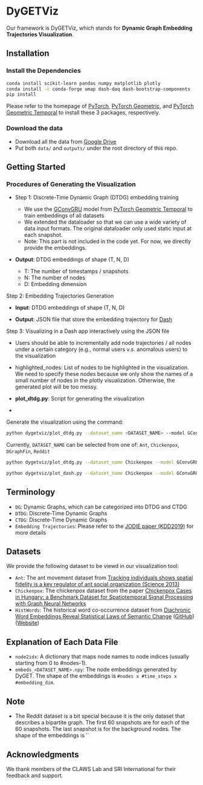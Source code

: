 # DyGETViz

Our framework is DyGETViz, which stands for **Dynamic Graph Embedding Trajectories Visualization**.

## Installation

### Install the Dependencies

```bash
conda install scikit-learn pandas numpy matplotlib plotly
conda install -c conda-forge umap dash-daq dash-bootstrap-components
pip install 
```


Please refer to the homepage of [PyTorch](https://pytorch.org/get-started/locally/), [PyTorch Geometric](https://pytorch-geometric.readthedocs.io/en/latest/install/installation.html), and [PyTorch Geometric Temporal](https://pytorch-geometric-temporal.readthedocs.io/en/latest/notes/installation.html) to install these 3 packages, respectively. 


### Download the data

- Download all the data from [Google Drive](https://drive.google.com/drive/folders/1Yctajha2NoF8y_JyE5hoX_47vwH0I4e2?usp=drive_link)
- Put both `data/` and `outputs/` under the root directory of this repo.



## Getting Started

### Procedures of Generating the Visualization

- Step 1: Discrete-Time Dynamic Graph (DTDG) embedding training
  - We use the [GConvGRU](https://pytorch-geometric-temporal.readthedocs.io/en/latest/modules/root.html) model from [PyTorch Geometric Temporal](https://pytorch-geometric-temporal.readthedocs.io/en/latest/notes/installation.html) to train embeddings of all datasets
  - We extended the dataloader so that we can use a wide variety of data input formats. The original dataloader only used static input at each snapshot.
  - Note: This part is not included in the code yet. For now, we directly provide the embeddings.

- **Output**: DTDG embeddings of shape (T, N, D)

  - T: The number of timestamps / snapshots
  - N: The number of nodes
  - D: Embedding dimension


Step 2: Embedding Trajectories Generation

- **Input**: DTDG embeddings of shape (T, N, D)


- **Output**: JSON file that store the embedding trajectory for [Dash](https://dash.plotly.com/)


Step 3: Visualizing in a Dash app interactively using the JSON file

- Users should be able to incrementally add node trajectories  / all nodes under a certain category (e.g., normal users v.s. anomalous users) to the visualization


- highlighted_nodes: List of nodes to be highlighted in the visualization. We need to specify these nodes because we only show the names of a small number of nodes in the plotly visualization. Otherwise, the generated plot will be too messy. 


- **plot_dtdg.py**: Script for generating the visualization
- 

Generate the visualization using the command:

```bash
python dygetviz/plot_dtdg.py --dataset_name <DATASET_NAME> --model GConvGRU
```

Currently, `DATASET_NAME` can be selected from one of: `Ant`, `Chickenpox`, `DGraphFin`, `Reddit`



```bash
python dygetviz/plot_dtdg.py --dataset_name Chickenpox --model GConvGRU

python dygetviz/plot_dash.py --dataset_name Chickenpox --model GConvGRU
```

## Terminology

- `DG`: Dynamic Graphs, which can be categorized into DTDG and CTDG
- `DTDG`: Discrete-Time Dynamic Graphs
- `CTDG`: Discrete-Time Dynamic Graphs
- `Embedding Trajectories`: Please refer to the [JODIE paper (KDD2019)]() for more details

## Datasets

We provide the following dataset to be viewd in our visualization tool:

- `Ant`: The ant movement dataset from [Tracking individuals shows spatial fidelity is a key regulator of ant social organization (Science 2013)](https://www.science.org/doi/10.1126/science.1234316)
- `Chickenpox`: The chickenpox dataset from the paper [Chickenpox Cases in Hungary: a Benchmark Dataset for Spatiotemporal Signal Processing with Graph Neural Networks](https://arxiv.org/abs/2102.08100)
- `HistWords`: The historical word co-occurrence dataset from [Diachronic Word Embeddings Reveal Statistical Laws of Semantic Change](https://arxiv.org/abs/1605.09096) ([GitHub](https://github.com/williamleif/histwords)) ([Website](https://nlp.stanford.edu/projects/histwords/))


## Explanation of Each Data File

- `node2idx`: A dictionary that maps node names to node indices (usually starting from 0 to #nodes-1).
- `embeds_<DATASET_NAME>.npy`: The node embeddings generated by DyGET. The shape of the embeddings is `#nodes x #time_steps x #embedding_dim`.


## Note



- The Reddit dataset is a bit special because it is the only dataset that describes a bipartite graph. The first 60 snapshots are for each of the 60 snapshots. The last snapshot is for the background nodes. The shape of the embeddings is `` 

## Acknowledgments

We thank members of the CLAWS Lab and SRI International for their feedback and support.


